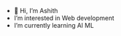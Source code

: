 - 👋 Hi, I’m Ashith
-  I’m interested in Web development
-  I’m currently learning AI ML
  

<!---
ashith-17/ashith-17 is a ✨ special ✨ repository because its `README.md` (this file) appears on your GitHub profile.
You can click the Preview link to take a look at your changes.
--->
